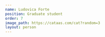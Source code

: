 ```yaml
---
name: Ludovica Forte
position: Graduate student
order: 7
image_path: https://cataas.com/cat?random=3
layout: person
---
```

